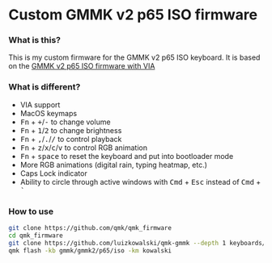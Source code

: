 # Custom GMMK v2 p65 ISO firmware

### What is this?

This is my custom firmware for the GMMK v2 p65 ISO keyboard. It is based on the [GMMK v2 p65 ISO firmware with VIA](https://github.com/qmk/qmk_firmware/tree/master/keyboards/gmmk/gmmk2/p65/iso/keymaps/via)

### What is different?

* VIA support
* MacOS keymaps
* <kbd>Fn</kbd> + <kbd>+</kbd>/<kbd>-</kbd> to change volume
* <kbd>Fn</kbd> + <kbd>1</kbd>/<kbd>2</kbd> to change brightness
* <kbd>Fn</kbd> + <kbd>,</kbd>/<kbd>.</kbd>/<kbd>/</kbd> to control playback
* <kbd>Fn</kbd> + <kbd>z</kbd>/<kbd>x</kbd>/<kbd>c</kbd>/<kbd>v</kbd> to control RGB animation
* <kbd>Fn</kbd> + <kbd>space</kbd> to reset the keyboard and put into bootloader mode
* More RGB animations (digital rain, typing heatmap, etc.)
* Caps Lock indicator
* Ability to circle through active windows with <kbd>Cmd</kbd> + <kbd>Esc</kbd> instead of <kbd>Cmd</kbd> + <kbd>`</kbd>

### How to use

```sh
git clone https://github.com/qmk/qmk_firmware
cd qmk_firmware
git clone https://github.com/luizkowalski/qmk-gmmk --depth 1 keyboards/gmmk/gmmk2/p65/iso/keymaps/
qmk flash -kb gmmk/gmmk2/p65/iso -km kowalski
```
